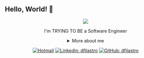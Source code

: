 ## Hello, World! 👋

<div align="center">

<img src="https://github.blog/wp-content/uploads/2018/10/46896184-b679fc80-ce30-11e8-88bf-921e9b788f7c.gif?resize=200%2C200" />

I'm TRYING TO BE a Software Engineer

<details>
  <summary> More about me</summary>
<div align="left">

```js
const dfilastro = {
  personal: {
    fullName: "Diego Filastro",
    birthDate: "1990-08-13",
    pronouns: "he" | "him",
    interests: ["language learning", "xxxx", "xxxxxxx", "xxxxx"],
    motivation: [
      "xxxxxxxxxxxxxxxxxxxxxxxxxxxxxxxxx",
      "xxxxxxxxxxxxxxxxxxxxxxxxxxxxxxxxx",
    ],
  },
  technical: {
    technologies: {
      frontEnd: {
        Javascript: ["React"],
        HTML: ["HTML5", "Semantic HTML"],
        CSS: ["sass", "styled-components", "Bootstrap"],
      },
      backEnd: {
        Javascript: ["Node.js"],
      },
    },
  },
};
```

  </div>
</details>

[![Hotmail](https://img.shields.io/twitter/url?label=email&logo=microsoft-outlook&style=social&url=http://mailto:d.filastro@hotmail.com)](mailto:d.filastro@hotmail.com)
[![Linkedin: dfilastro](https://img.shields.io/badge/-dfilastro-blue?style=flat-square&logo=Linkedin&logoColor=white&link=https://www.linkedin.com/in/diego-filastro-74855a39/)](https://www.linkedin.com/in/diego-filastro-74855a39/)
[![GitHub: dfilastro](https://img.shields.io/github/followers/dfilastro?label=follow&style=social)](https://github.com/dfilastro)

</div>
